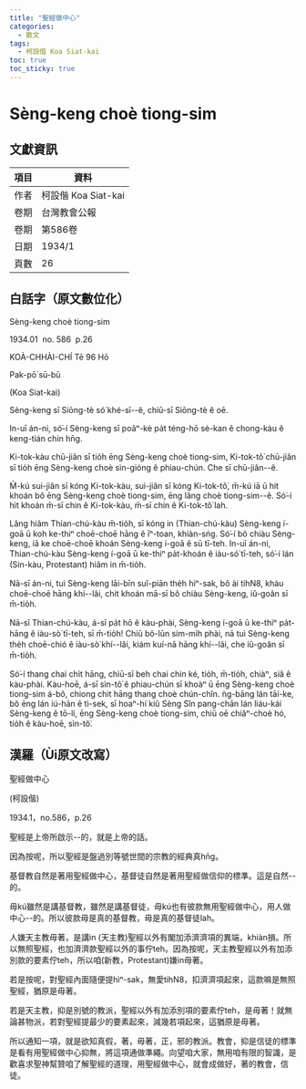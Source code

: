 ```yaml
---
title: "聖經做中心"
categories:
  - 散文
tags:
  - 柯設偕 Koa Siat-kai
toc: true
toc_sticky: true
---
```


# Sèng-keng choè tiong-sim

## 文獻資訊

| 項目 | 資料 |
|---|---|
| 作者 | 柯設偕 Koa Siat-kai |
| 卷期 | 台灣教會公報 |
| 卷期 | 第586卷 |
| 日期 | 1934/1 |
| 頁數 | 26 |

## 白話字（原文數位化）

Sèng-keng choè tiong-sim

1934.01  no. 586  p.26

KOÀ-CHHÀI-CHÍ Tē 96 Hō

Pak-pō͘ sū-bū

(Koa Siat-kai)

Sèng-keng sī Siōng-tè só͘ khé-sī--ê, chiū-sī Siōng-tè ê oē.

In-uī án-ni, só͘-í Sèng-keng sī poâⁿ-kè pa̍t téng-hō sè-kan ê chong-kàu ê keng-tián chin hn̄g.

Ki-tok-kàu chū-jiân sī tio̍h ēng Sèng-keng choè tiong-sim, Ki-tok-tô͘ chū-jiân sī tio̍h ēng Sèng-keng choè sìn-gióng ê phiau-chún. Che sī chū-jiân--ê.

M̄-kú sui-jiân sī kóng Ki-tok-kàu, sui-jiân sī kóng Ki-tok-tô͘, m̄-kú iā ū hit khoán bô ēng Sèng-keng choè tiong-sim, ēng lâng choè tiong-sim--ê. Só͘-í hit khoán m̄-sī chin ê Ki-tok-kàu, m̄-sī chin ê Ki-tok-tô͘ lah.

Lâng hiâm Thian-chú-kàu m̄-tio̍h, sī kóng in (Thian-chú-kàu) Sèng-keng í-goā ū koh ke-thiⁿ choē-choē hāng ê īⁿ-toan, khiàn-sńg. Só͘-í bô chiàu Sèng-keng, iā ke choē-choē khoán Sèng-keng í-goā ê sū tī-teh. In-uī án-ni, Thian-chú-kàu Sèng-keng í-goā ū ke-thiⁿ pa̍t-khoán ê iàu-só͘ tī-teh, só͘-í lán (Sin-kàu, Protestant) hiâm in m̄-tio̍h.

Nā-sī án-ni, tuì Sèng-keng lāi-bīn suî-piān the̍h hìⁿ-sak, bô ài tihN8, khàu choē-choē hāng khí--lâi, chit khoán mā-sī bô chiàu Sèng-keng, iû-goân sī m̄-tio̍h.

Nā-sī Thian-chú-kàu, á-sī pa̍t hō ê kàu-phài, Sèng-keng í-goā ū ke-thiⁿ pa̍t-hāng ê iàu-sò͘ tī-teh, sī m̄-tio̍h! Chiū bô-lūn sím-mi̍h phài, nā tuì Sèng-keng the̍h choē-chió ê iàu-sò͘ khí--lâi, kiám kuí-nā hāng khí--lâi, che iû-goân sī m̄-tio̍h.

Só͘-í thang chai chi̍t hāng, chiū-sī beh chai chin ké, tio̍h, m̄-tio̍h, chiàⁿ, siâ ê kàu-phài. Kàu-hoē, á-sī sìn-tô͘ ê phiau-chún sī khoàⁿ ū ēng Sèng-keng choè tiong-sim á-bô, chiong chit hāng thang choè chún-chîn. ǹg-bāng lán tāi-ke, bô ēng lán iú-hān ê tì-sek, sī hoaⁿ-hí kiû Sèng Sîn pang-chān lán liáu-kái Sèng-keng ê tō-lí, ēng Sèng-keng choè tiong-sim, chiū oē chiâⁿ-choè hó, tio̍h ê kàu-hoē, sìn-tô͘.

## 漢羅（Ùi原文改寫）

聖經做中心

(柯設偕)

1934.1，no.586，p.26

聖經是上帝所啟示--的，就是上帝的話。

因為按呢，所以聖經是盤過別等號世間的宗教的經典真hn̄g。

基督教自然是著用聖經做中心，基督徒自然是著用聖經做信仰的標準。這是自然--的。

毋kú雖然是講基督教，雖然是講基督徒，毋kú也有彼款無用聖經做中心，用人做中心--的。所以彼款毋是真的基督教，毋是真的基督徒lah。

人嫌天主教毋著，是講in (天主教)聖經以外有閣加添濟濟項的異端，khiàn損。所以無照聖經，也加濟濟款聖經以外的事佇teh。因為按呢，天主教聖經以外有加添別款的要素佇teh，所以咱(新教，Protestant)嫌in毋著。

若是按呢，對聖經內面隨便提hìⁿ-sak，無愛tihN8，扣濟濟項起來，這款嘛是無照聖經，猶原是毋著。

若是天主教，抑是別號的教派，聖經以外有加添別項的要素佇teh，是毋著！就無論甚物派，若對聖經提最少的要素起來，減幾若項起來，這猶原是毋著。

所以通知一項，就是欲知真假，著，毋著，正，邪的教派。教會，抑是信徒的標準是看有用聖經做中心抑無，將這項通做準繩。向望咱大家，無用咱有限的智識，是歡喜求聖神幫贊咱了解聖經的道理，用聖經做中心，就會成做好，著的教會，信徒。
